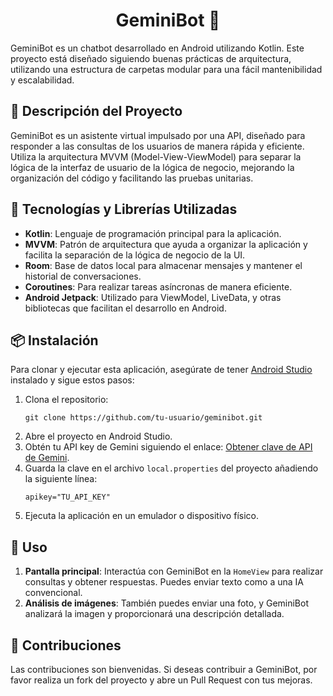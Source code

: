 <h1 align="center">GeminiBot 🤖</h1>

<p>GeminiBot es un chatbot desarrollado en Android utilizando Kotlin. Este proyecto está diseñado siguiendo buenas prácticas de arquitectura, utilizando una estructura de carpetas modular para una fácil mantenibilidad y escalabilidad.</p>

<h2>📜 Descripción del Proyecto</h2>

<p>GeminiBot es un asistente virtual impulsado por una API, diseñado para responder a las consultas de los usuarios de manera rápida y eficiente. Utiliza la arquitectura MVVM (Model-View-ViewModel) para separar la lógica de la interfaz de usuario de la lógica de negocio, mejorando la organización del código y facilitando las pruebas unitarias.</p>

<h2>🚀 Tecnologías y Librerías Utilizadas</h2>

<ul>
  <li><strong>Kotlin</strong>: Lenguaje de programación principal para la aplicación.</li>
  <li><strong>MVVM</strong>: Patrón de arquitectura que ayuda a organizar la aplicación y facilita la separación de la lógica de negocio de la UI.</li>
  <li><strong>Room</strong>: Base de datos local para almacenar mensajes y mantener el historial de conversaciones.</li>
  <li><strong>Coroutines</strong>: Para realizar tareas asíncronas de manera eficiente.</li>
  <li><strong>Android Jetpack</strong>: Utilizado para ViewModel, LiveData, y otras bibliotecas que facilitan el desarrollo en Android.</li>
</ul>

<h2>📦 Instalación</h2>

<p>Para clonar y ejecutar esta aplicación, asegúrate de tener <a href="https://developer.android.com/studio">Android Studio</a> instalado y sigue estos pasos:</p>

<ol>
  <li>Clona el repositorio:
    <pre><code>git clone https://github.com/tu-usuario/geminibot.git</code></pre>
  </li>
  <li>Abre el proyecto en Android Studio.</li>
  <li>Obtén tu API key de Gemini siguiendo el enlace: <a href="https://ai.google.dev/gemini-api/docs/api-key?hl=es-419" target="_blank">Obtener clave de API de Gemini</a>.</li>
  <li>Guarda la clave en el archivo <code>local.properties</code> del proyecto añadiendo la siguiente línea:
    <pre><code>apikey="TU_API_KEY"</code></pre>
  </li>
  <li>Ejecuta la aplicación en un emulador o dispositivo físico.</li>
</ol>
<h2>📱 Uso</h2>

<ol>
  <li><strong>Pantalla principal</strong>: Interactúa con GeminiBot en la <code>HomeView</code> para realizar consultas y obtener respuestas. Puedes enviar texto como a una IA convencional.</li>
  <li><strong>Análisis de imágenes</strong>: También puedes enviar una foto, y GeminiBot analizará la imagen y proporcionará una descripción detallada.</li>
</ol>

<h2>👥 Contribuciones</h2>

<p>Las contribuciones son bienvenidas. Si deseas contribuir a GeminiBot, por favor realiza un fork del proyecto y abre un Pull Request con tus mejoras.</p>

